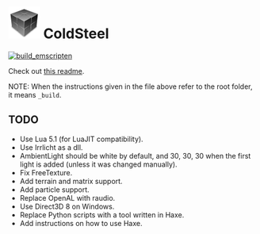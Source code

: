 # ![icon](logo.png) ColdSteel

[![build_emscripten](https://github.com/JaviCervera/coldsteel/actions/workflows/build_emscripten.yml/badge.svg)](https://github.com/JaviCervera/coldsteel/actions/workflows/build_emscripten.yml)

Check out [this readme](_build/README.md).

NOTE: When the instructions given in the file above refer to the root folder, it means `_build`.

## TODO

* Use Lua 5.1 (for LuaJIT compatibility).
* Use Irrlicht as a dll.
* AmbientLight should be white by default, and 30, 30, 30 when the first light is added (unless it was changed manually).
* Fix FreeTexture.
* Add terrain and matrix support.
* Add particle support.
* Replace OpenAL with raudio.
* Use Direct3D 8 on Windows.
* Replace Python scripts with a tool written in Haxe.
* Add instructions on how to use Haxe.
